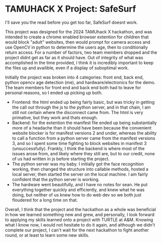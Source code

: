 # TAMUHACK X Project: SafeSurf 

I'll save you the read before you get too far, SafeSurf doesnt work. 

This project was designed for the 2024 TAMUhack X hackathon, and was intended to create a chrome enabled browser extention for children that would block "adult" websites, then would prompt for camera access and use OpenCV in python to determine the users age, then to conditionally return access. For a number of factors, two team members dropped and the project didnt get as far as it should have. Out of integrity of what was accomplished in the time provided, I think it is incredibly important to keep the files up and availible, even if a display of suboptimal work.

Initially the project was broken into 4 categories: front end, back end, python opencv age detection (me), and hardware/electronics for the demo. The team members for front end and back end both had to leave for personal reasons, so I ended up picking up both. 
 - Frontend: the html ended up being fairly basic, but was tricky in getting the call out through the js to the python server, and in that chain, I am still not certain where the disconnect came from. The html is very primative, but they work and thats enough.
 - Backend: for the extention the manifest file ended up being substantially more of a headache than it should have been because the convenient website blocker is for manifest versions 2 and under, whereas the ability to call a function from a python server came from the manifest versions 3, and so I spent some time fighting to block websites in manifest 3 (unsuccessfully). Frankly, I think the backend is where most of the issues arose from, and likely where they still are, but to our credit, none of us had written in js before starting the project.
 - The python server was my baby. I initially got the face recognition working, then changed the structure into callable methods, hosted a local server, then started the server on the local machine. I am fairly confident that the python server is working.
 - The hardware went beautifully, and I have no notes for sean. He put everything together quickly and efficiently, and knew what he was doing, but neither of us knew how to do web dev so we both just floudered for a long time on that.

Overall, I think that the project and the hackathon as a whole was beneficial in how we learned something new and grew, and personally, I look forward to applying my skills learned onto a project with TURTLE at A&M. Knowing what I know now, I would not hesitate to do it again, and although we didn't complete our project, I can't wait for the next hackathon to fight another round, or at least to learn some new skills.

